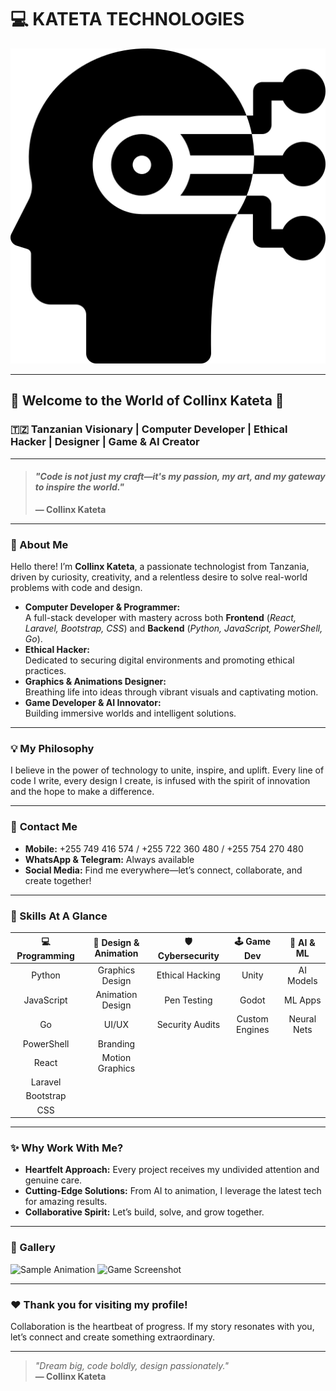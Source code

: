 # 💻 KATETA TECHNOLOGIES

![Collinx Kateta Profile Picture](https://github.com/Assochemm/KATETA-TECHNOLOGIES/blob/main/nlp.png?raw=true) <!-- You can replace this with your actual profile image URL if you have a preferred one -->

---

## 🌟 Welcome to the World of **Collinx Kateta** 🌟

### 🇹🇿 Tanzanian Visionary | Computer Developer | Ethical Hacker | Designer | Game & AI Creator

---

> #### _"Code is not just my craft—it's my passion, my art, and my gateway to inspire the world."_  
> **— Collinx Kateta**

---

### 👋 About Me

Hello there! I’m **Collinx Kateta**, a passionate technologist from Tanzania, driven by curiosity, creativity, and a relentless desire to solve real-world problems with code and design.

- **Computer Developer & Programmer:**  
  A full-stack developer with mastery across both **Frontend** (_React, Laravel, Bootstrap, CSS_) and **Backend** (_Python, JavaScript, PowerShell, Go_).
- **Ethical Hacker:**  
  Dedicated to securing digital environments and promoting ethical practices.
- **Graphics & Animations Designer:**  
  Breathing life into ideas through vibrant visuals and captivating motion.
- **Game Developer & AI Innovator:**  
  Building immersive worlds and intelligent solutions.

---

### 💡 My Philosophy

I believe in the power of technology to unite, inspire, and uplift. Every line of code I write, every design I create, is infused with the spirit of innovation and the hope to make a difference.

---

### 📱 **Contact Me**

- **Mobile:** +255 749 416 574 / +255 722 360 480 / +255 754 270 480  
- **WhatsApp & Telegram:** Always available  
- **Social Media:** Find me everywhere—let’s connect, collaborate, and create together!

---

### 🚀 Skills At A Glance

| 💻 Programming | 🎨 Design & Animation | 🛡️ Cybersecurity | 🕹️ Game Dev | 🤖 AI & ML |
|:--------------:|:--------------------:|:----------------:|:-----------:|:----------:|
| Python         | Graphics Design      | Ethical Hacking  | Unity       | AI Models  |
| JavaScript     | Animation Design     | Pen Testing      | Godot       | ML Apps    |
| Go             | UI/UX                | Security Audits  | Custom Engines | Neural Nets|
| PowerShell     | Branding             |                 |             |            |
| React          | Motion Graphics      |                 |             |            |
| Laravel        |                      |                 |             |            |
| Bootstrap      |                      |                 |             |            |
| CSS            |                      |                 |             |            |

---

### ✨ Why Work With Me?

- **Heartfelt Approach:** Every project receives my undivided attention and genuine care.
- **Cutting-Edge Solutions:** From AI to animation, I leverage the latest tech for amazing results.
- **Collaborative Spirit:** Let’s build, solve, and grow together.

---

### 📸 Gallery

<!-- You can add images/screenshots of your work here! Example: -->
![Sample Animation](https://your-image-url.com/sample-animation.png)
![Game Screenshot](https://your-image-url.com/sample-game.png)

---

### ❤️ Thank you for visiting my profile!

Collaboration is the heartbeat of progress. If my story resonates with you, let’s connect and create something extraordinary.

---

> _"Dream big, code boldly, design passionately."_  
> **— Collinx Kateta**

